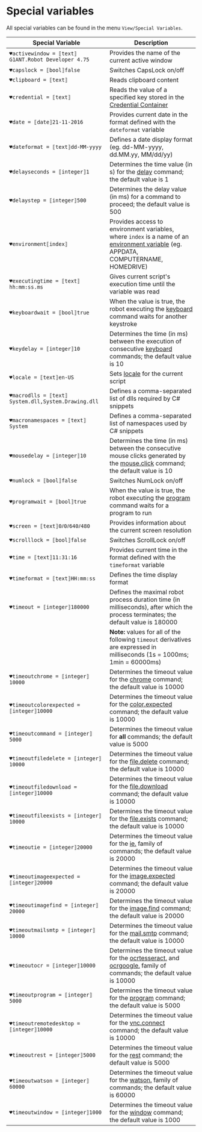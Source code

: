 # Special variables

All special variables can be found in the menu `View/Special Variables`.

| Special Variable | Description |
| ---------------- | ----------- |
| `♥activewindow = ⟦text⟧G1ANT.Robot Developer 4.75`  | Provides the name of the current active window |
| `♥capslock = ⟦bool⟧false` | Switches CapsLock on/off |
| `♥clipboard = ⟦text⟧` | Reads clipboard content |
| `♥credential = ⟦text⟧` | Reads the value of a specified key stored in the [Credential Container](../../g1ant.robot-window/auxiliary-windows/credential-container.md) |
| `♥date = ⟦date⟧21-11-2016` | Provides current date in the format defined with the `dateformat` variable |
| `♥dateformat = ⟦text⟧dd-MM-yyyy` | Defines a date display format (eg. dd-MM-yyyy, dd.MM.yy, MM\/dd\/yy) |
| `♥delayseconds = ⟦integer⟧1` | Determines the time value (in s) for the [delay](../../G1ANT.Addons/G1ANT.Addon.Core/Commands/DelayCommand.md) command; the default value is 1 |
| `♥delaystep = ⟦integer⟧500` | Determines the delay value (in ms) for a command to proceed; the default value is 500 |
| `♥environment⟦index⟧` | Provides access to environment variables, where `index` is a name of an [environment variable](environment.md) (eg. APPDATA, COMPUTERNAME, HOMEDRIVE) |
| `♥executingtime = ⟦text⟧hh:mm:ss.ms` | Gives current script's execution time until the variable was read |
| `♥keyboardwait = ⟦bool⟧true` | When the value is true, the robot executing the [keyboard](../../G1ANT.Addons/G1ANT.Addon.Core/Commands/KeyboardCommand.md) command waits for another keystroke |
| `♥keydelay = ⟦integer⟧10` | Determines the time (in ms) between the execution of consecutive [keyboard](../../G1ANT.Addons/G1ANT.Addon.Core/Commands/KeyboardCommand.md) commands; the default value is 10 |
| `♥locale = ⟦text⟧en-US` | Sets [locale](http://download1.parallels.com/SiteBuilder/Windows/docs/3.2/en_US/sitebulder-3.2-win-sdk-localization-pack-creation-guide/30801.htm) for the current script |
| `♥macrodlls = ⟦text⟧System.dll,System.Drawing.dll` | Defines a comma-separated list of dlls required by C# snippets |
| `♥macronamespaces = ⟦text⟧System` | Defines a comma-separated list of namespaces used by C# snippets |
| `♥mousedelay = ⟦integer⟧10` | Determines the time (in ms) between the consecutive mouse clicks generated by the [mouse.click](../../G1ANT.Addons/G1ANT.Addon.Core/Commands/MouseClickCommand.md) command; the default value is 10 |
| `♥numlock = ⟦bool⟧false` | Switches NumLock on/off |
| `♥programwait = ⟦bool⟧true` | When the value is true, the robot executing the [program](../../G1ANT.Addons/G1ANT.Addon.Core/Commands/ProgramCommand.md) command waits for a program to run |
| `♥screen = ⟦text⟧0⫽0⫽640⫽480` | Provides information about the current screen resolution |
| `♥scrolllock = ⟦bool⟧false` | Switches ScrollLock on/off |
| `♥time = ⟦text⟧11:31:16` | Provides current time in the format defined with the `timeformat` variable |
| `♥timeformat = ⟦text⟧HH:mm:ss` | Defines the time display format |
| `♥timeout = ⟦integer⟧180000` | Defines the maximal robot process duration time (in milliseconds), after which the process terminates; the default value is 180000 |
||**Note:** values for all of the following `timeout` derivatives are expressed in milliseconds (1s = 1000ms; 1min = 60000ms) |
| `♥timeoutchrome = ⟦integer⟧10000` | Determines the timeout value for the [chrome](../../G1ANT.Addons/G1ANT.Addon.Core/Commands/ChromeCommand.md) command; the default value is 10000 |
| `♥timeoutcolorexpected = ⟦integer⟧10000` | Determines the timeout value for the [color.expected](../../G1ANT.Addons/G1ANT.Addon.Core/Commands/ColorExpectedCommand.md) command; the default value is 10000 |
| `♥timeoutcommand = ⟦integer⟧5000` | Determines the timeout value for **all** commands; the default value is 5000 |
| `♥timeoutfiledelete = ⟦integer⟧10000` | Determines the timeout value for the [file.delete](../../G1ANT.Addons/G1ANT.Addon.Core/Commands/FileDeleteCommand.md) command; the default value is 10000 |
| `♥timeoutfiledownload = ⟦integer⟧10000` | Determines the timeout value for the [file.download](../../G1ANT.Addons/G1ANT.Addon.Core/Commands/FileDownloadCommand.md) command; the default value is 10000 |
| `♥timeoutfileexists = ⟦integer⟧10000` | Determines the timeout value for the [file.exists](../../G1ANT.Addons/G1ANT.Addon.Core/Commands/FileExistsCommand.md) command; the default value is 10000 |
| `♥timeoutie = ⟦integer⟧20000` | Determines the timeout value for the [ie.](../../G1ANT.Addons/G1ANT.Addon.Ie/addon.md) family of commands; the default value is 20000 |
| `♥timeoutimageexpected = ⟦integer⟧20000` | Determines the timeout value for the [image.expected](../../G1ANT.Addons/G1ANT.Addon.Images/Commands/ImageExpectedCommand.md) command; the default value is 20000 |
| `♥timeoutimagefind = ⟦integer⟧20000` | Determines the timeout value for the [image.find](../../G1ANT.Addons/G1ANT.Addon.Images/Commands/ImageFindCommand.md) command; the default value is 20000 |
| `♥timeoutmailsmtp = ⟦integer⟧10000` | Determines the timeout value for the [mail.smtp](../../G1ANT.Addons/G1ANT.Addon.Net/Commands/MailSmtpCommand.md) command; the default value is 10000 |
| `♥timeoutocr = ⟦integer⟧10000` | Determines the timeout value for the [ocrtesseract.](../../G1ANT.Addons/G1ANT.Addon.Ocr.Tesseract/addon.md) and [ocrgoogle.](../../G1ANT.Addons/G1ANT.Addon.Ocr.Google/addon.md) family of commands; the default value is 10000 |
| `♥timeoutprogram = ⟦integer⟧5000` | Determines the timeout value for the [program](../../G1ANT.Addons/G1ANT.Addon.Core/Commands/ProgramCommand.md) command; the default value is 5000 |
| `♥timeoutremotedesktop = ⟦integer⟧10000` | Determines the timeout value for the [vnc.connect](../../G1ANT.Addons/G1ANT.Addon.Net/Commands/VncConnectCommand.md) command; the default value is 10000 |
| `♥timeoutrest = ⟦integer⟧5000` | Determines the timeout value for the [rest](../../G1ANT.Addons/G1ANT.Addon.Net/Commands/RestCommand.md) command; the default value is 5000 |
| `♥timeoutwatson = ⟦integer⟧60000` | Determines the timeout value for the [watson.](../../G1ANT.Addons/G1ANT.Addon.Watson/addon.md) family of commands; the default value is 60000 |
| `♥timeoutwindow = ⟦integer⟧1000` | Determines the timeout value for the [window](../../G1ANT.Addons/G1ANT.Addon.Core/Commands/WindowCommand.md) command; the default value is 1000 |

